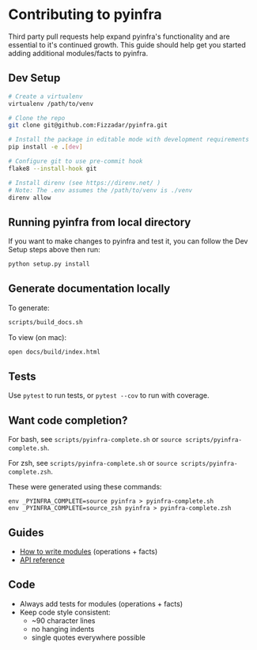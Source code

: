 # Contributing to pyinfra

Third party pull requests help expand pyinfra's functionality and are essential to it's continued growth. This guide should help get you started adding additional modules/facts to pyinfra.


## Dev Setup

```sh
# Create a virtualenv
virtualenv /path/to/venv

# Clone the repo
git clone git@github.com:Fizzadar/pyinfra.git

# Install the package in editable mode with development requirements
pip install -e .[dev]

# Configure git to use pre-commit hook
flake8 --install-hook git

# Install direnv (see https://direnv.net/ )
# Note: The .env assumes the /path/to/venv is ./venv
direnv allow
```

## Running pyinfra from local directory
If you want to make changes to pyinfra and test it, you can follow the Dev Setup steps above then run:

```sh
python setup.py install
```

## Generate documentation locally

To generate:
```sh
scripts/build_docs.sh
```

To view (on mac):

```sh
open docs/build/index.html
```

## Tests

Use `pytest` to run tests, or `pytest --cov` to run with coverage.

## Want code completion?

For bash, see `scripts/pyinfra-complete.sh` or `source scripts/pyinfra-complete.sh`.

For zsh, see `scripts/pyinfra-complete.sh` or `source scripts/pyinfra-complete.zsh`.

These were generated using these commands:

```
env _PYINFRA_COMPLETE=source pyinfra > pyinfra-complete.sh
env _PYINFRA_COMPLETE=source_zsh pyinfra > pyinfra-complete.zsh
```

## Guides

+ [How to write modules](https://pyinfra.readthedocs.io/page/api/modules.html) (operations + facts)
+ [API reference](https://pyinfra.readthedocs.io/page/api/reference.html)


## Code

+ Always add tests for modules (operations + facts)
+ Keep code style consistent:
    - ~90 character lines
    - no hanging indents
    - single quotes everywhere possible
